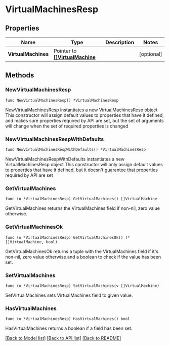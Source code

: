 # VirtualMachinesResp

## Properties

Name | Type | Description | Notes
------------ | ------------- | ------------- | -------------
**VirtualMachines** | Pointer to [**[]VirtualMachine**](VirtualMachine.md) |  | [optional] 

## Methods

### NewVirtualMachinesResp

`func NewVirtualMachinesResp() *VirtualMachinesResp`

NewVirtualMachinesResp instantiates a new VirtualMachinesResp object
This constructor will assign default values to properties that have it defined,
and makes sure properties required by API are set, but the set of arguments
will change when the set of required properties is changed

### NewVirtualMachinesRespWithDefaults

`func NewVirtualMachinesRespWithDefaults() *VirtualMachinesResp`

NewVirtualMachinesRespWithDefaults instantiates a new VirtualMachinesResp object
This constructor will only assign default values to properties that have it defined,
but it doesn't guarantee that properties required by API are set

### GetVirtualMachines

`func (o *VirtualMachinesResp) GetVirtualMachines() []VirtualMachine`

GetVirtualMachines returns the VirtualMachines field if non-nil, zero value otherwise.

### GetVirtualMachinesOk

`func (o *VirtualMachinesResp) GetVirtualMachinesOk() (*[]VirtualMachine, bool)`

GetVirtualMachinesOk returns a tuple with the VirtualMachines field if it's non-nil, zero value otherwise
and a boolean to check if the value has been set.

### SetVirtualMachines

`func (o *VirtualMachinesResp) SetVirtualMachines(v []VirtualMachine)`

SetVirtualMachines sets VirtualMachines field to given value.

### HasVirtualMachines

`func (o *VirtualMachinesResp) HasVirtualMachines() bool`

HasVirtualMachines returns a boolean if a field has been set.


[[Back to Model list]](../README.md#documentation-for-models) [[Back to API list]](../README.md#documentation-for-api-endpoints) [[Back to README]](../README.md)


